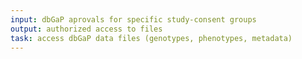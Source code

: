 ```yaml
---
input: dbGaP aprovals for specific study-consent groups
output: authorized access to files
task: access dbGaP data files (genotypes, phenotypes, metadata)
---
```

